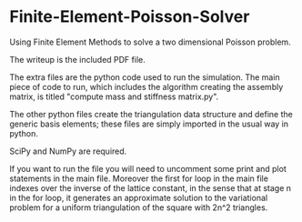 # Finite-Element-Poisson-Solver
Using Finite Element Methods to solve a two dimensional Poisson problem.

The writeup is the included PDF file. 

The extra files are the python code used to run the simulation. The main piece of code to run, which includes the algorithm creating the assembly matrix, is titled "compute mass and stiffness matrix.py".

The other python files create the triangulation data structure and define the generic basis elements; these files are simply imported in the usual way in python.

SciPy and NumPy are required.

If you want to run the file you will need to uncomment some print and plot statements in the main file. 
Moreover the first for loop in the main file indexes over the inverse of the lattice constant, in the sense that at stage n
in the for loop, it generates an approximate solution to the variational problem for a uniform triangulation of the square with 2n^2 triangles.
